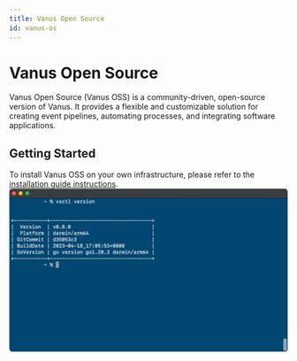 ```yaml
---
title: Vanus Open Source
id: vanus-os
---
```


# Vanus Open Source

Vanus Open Source (Vanus OSS) is a community-driven, open-source version of Vanus. It provides a flexible and customizable solution for creating event pipelines, automating processes, and integrating software applications.

## Getting Started

To install Vanus OSS on your own infrastructure, please refer to the [installation guide instructions](https://docs.vanus.ai/vanus-open-source/installation).
![](../../static/img/vanusoss.png)